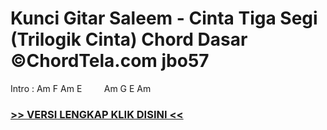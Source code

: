 
 # Kunci Gitar Saleem - Cinta Tiga Segi (Trilogik Cinta) Chord Dasar ©ChordTela.com jbo57


Intro : Am F Am E         Am G E Am

###  <a href="https://shortlighzx.web.app?sq=Kunci Gitar Saleem - Cinta Tiga Segi (Trilogik Cinta) Chord Dasar ©ChordTela.com"> >> VERSI LENGKAP KLIK DISINI << </a>
